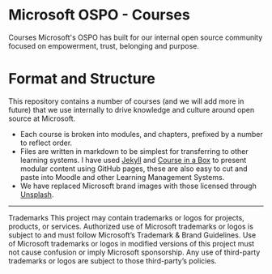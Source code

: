 # Microsoft OSPO - Courses
Courses Microsoft's OSPO has built for our internal open source community focused on empowerment, trust, belonging and purpose.


# Format and Structure
This repository contains a number of courses (and we will add more in future) that we use internally to drive knowledge and culture around open source at Microsoft.   
- Each course is broken into modules, and chapters, prefixed by a number to reflect order.  
- Files are written in markdown to be simplest for transferring to other learning systems. I have used [Jekyll](https://jekyllrb.com/) and [Course in a Box](https://course-in-a-box.p2pu.org/#:~:text=P2PU%20created%20Course-in-a-Box%20in%202014%20as%20a%20free,and%20we%20welcome%20contributions%20on%20our%20Github%20repo.) to present modular content using GitHub pages, these are also easy to cut and paste into Moodle and other Learning Management Systems.
- We have replaced Microsoft brand images with those licensed through [Unsplash](https://unsplash.com/).

--- 
Trademarks This project may contain trademarks or logos for projects, products, or services. Authorized use of Microsoft trademarks or logos is subject to and must follow Microsoft’s Trademark & Brand Guidelines. Use of Microsoft trademarks or logos in modified versions of this project must not cause confusion or imply Microsoft sponsorship. Any use of third-party trademarks or logos are subject to those third-party’s policies.
